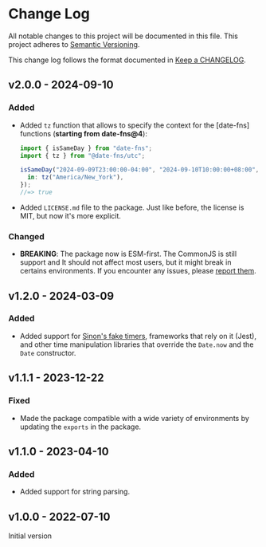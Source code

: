 # Change Log

All notable changes to this project will be documented in this file.
This project adheres to [Semantic Versioning].

This change log follows the format documented in [Keep a CHANGELOG].

[semantic versioning]: http://semver.org/
[keep a changelog]: http://keepachangelog.com/

## v2.0.0 - 2024-09-10

### Added

- Added `tz` function that allows to specify the context for the [date-fns] functions (**starting from date-fns@4**):

  ```ts
  import { isSameDay } from "date-fns";
  import { tz } from "@date-fns/utc";

  isSameDay("2024-09-09T23:00:00-04:00", "2024-09-10T10:00:00+08:00", {
    in: tz("America/New_York"),
  });
  //=> true
  ```

- Added `LICENSE.md` file to the package. Just like before, the license is MIT, but now it's more explicit.

### Changed

- **BREAKING**: The package now is ESM-first. The CommonJS is still support and It should not affect most users, but it might break in certains environments. If you encounter any issues, please [report them](https://github.com/date-fns/utc/issues/new).

## v1.2.0 - 2024-03-09

### Added

- Added support for [Sinon's fake timers](https://github.com/sinonjs/fake-timers), frameworks that rely on it (Jest), and other time manipulation libraries that override the `Date.now` and the `Date` constructor.

## v1.1.1 - 2023-12-22

### Fixed

- Made the package compatible with a wide variety of environments by updating the `exports` in the package.

## v1.1.0 - 2023-04-10

### Added

- Added support for string parsing.

## v1.0.0 - 2022-07-10

Initial version
